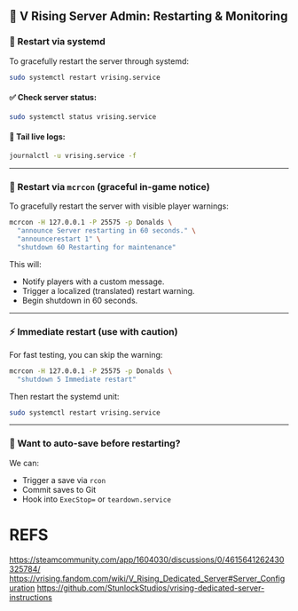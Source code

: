 ## 🧰 V Rising Server Admin: Restarting & Monitoring

### 🔁 Restart via systemd

To gracefully restart the server through systemd:

```bash
sudo systemctl restart vrising.service
```

#### ✅ Check server status:

```bash
sudo systemctl status vrising.service
```

#### 📜 Tail live logs:

```bash
journalctl -u vrising.service -f
```

---

### 📣 Restart via `mcrcon` (graceful in-game notice)

To gracefully restart the server with visible player warnings:

```bash
mcrcon -H 127.0.0.1 -P 25575 -p Donalds \
  "announce Server restarting in 60 seconds." \
  "announcerestart 1" \
  "shutdown 60 Restarting for maintenance"
```

This will:

* Notify players with a custom message.
* Trigger a localized (translated) restart warning.
* Begin shutdown in 60 seconds.

---

### ⚡️ Immediate restart (use with caution)

For fast testing, you can skip the warning:

```bash
mcrcon -H 127.0.0.1 -P 25575 -p Donalds \
  "shutdown 5 Immediate restart"
```

Then restart the systemd unit:

```bash
sudo systemctl restart vrising.service
```

---

### 💾 Want to auto-save before restarting?

We can:

* Trigger a save via `rcon`
* Commit saves to Git
* Hook into `ExecStop=` or `teardown.service`


# REFS

https://steamcommunity.com/app/1604030/discussions/0/4615641262430325784/
https://vrising.fandom.com/wiki/V_Rising_Dedicated_Server#Server_Configuration
https://github.com/StunlockStudios/vrising-dedicated-server-instructions

